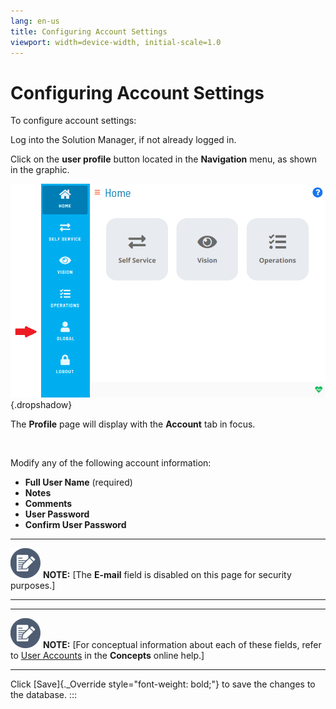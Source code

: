 ```yaml
---
lang: en-us
title: Configuring Account Settings
viewport: width=device-width, initial-scale=1.0
---
```


#  Configuring Account Settings

To configure account settings:

Log into the Solution Manager, if not already logged in.

Click on the **user profile** button located in the **Navigation** menu,
as shown in the graphic.

![User Profile Button](../../../Resources/Images/SM/User-Profile-Button.png "User Profile Button"){.dropshadow}

The **Profile** page will display with the **Account** tab in focus.

 

Modify any of the following account information:

-   **Full User Name** (required)
-   **Notes**
-   **Comments**
-   **User Password**
-   **Confirm User Password**

  -------------------------------------------------------------------------------------------------------------------------------- ----------------------------------------------------------------------------------------------
  ![White pencil/paper icon on gray circular background](../../../Resources/Images/note-icon(48x48).png "Note icon")   **NOTE:** [The **E-mail** field is disabled on this page for security purposes.]
  -------------------------------------------------------------------------------------------------------------------------------- ----------------------------------------------------------------------------------------------

  -------------------------------------------------------------------------------------------------------------------------------- ------------------------------------------------------------------------------------------------------------------------------------------------------------------------------
  ![White pencil/paper icon on gray circular background](../../../Resources/Images/note-icon(48x48).png "Note icon")   **NOTE:** [For conceptual information about each of these fields, refer to [User Accounts](../../Concepts/User-Accounts.md) in the **Concepts** online help.]
  -------------------------------------------------------------------------------------------------------------------------------- ------------------------------------------------------------------------------------------------------------------------------------------------------------------------------

Click [Save]{._Override style="font-weight: bold;"} to save the changes to the database.
:::

 

